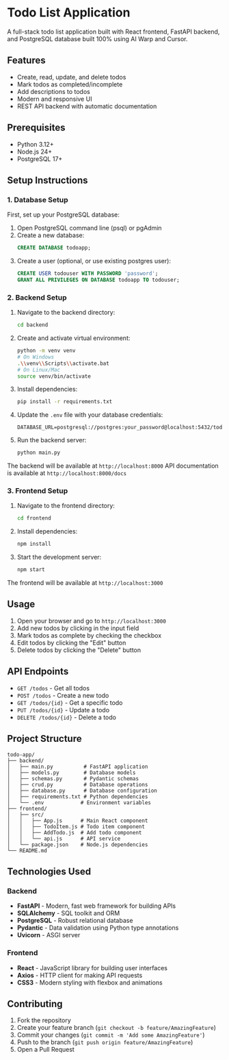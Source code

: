 # Todo List Application

A full-stack todo list application built with React frontend, FastAPI backend, and PostgreSQL database built 100% using AI Warp and Cursor.

## Features

- Create, read, update, and delete todos
- Mark todos as completed/incomplete
- Add descriptions to todos
- Modern and responsive UI
- REST API backend with automatic documentation

## Prerequisites

- Python 3.12+
- Node.js 24+
- PostgreSQL 17+

## Setup Instructions

### 1. Database Setup

First, set up your PostgreSQL database:

1. Open PostgreSQL command line (psql) or pgAdmin
2. Create a new database:
   ```sql
   CREATE DATABASE todoapp;
   ```
3. Create a user (optional, or use existing postgres user):
   ```sql
   CREATE USER todouser WITH PASSWORD 'password';
   GRANT ALL PRIVILEGES ON DATABASE todoapp TO todouser;
   ```

### 2. Backend Setup

1. Navigate to the backend directory:
   ```bash
   cd backend
   ```

2. Create and activate virtual environment:
   ```bash
   python -m venv venv
   # On Windows
   .\\venv\\Scripts\\activate.bat
   # On Linux/Mac
   source venv/bin/activate
   ```

3. Install dependencies:
   ```bash
   pip install -r requirements.txt
   ```

4. Update the `.env` file with your database credentials:
   ```
   DATABASE_URL=postgresql://postgres:your_password@localhost:5432/todoapp
   ```

5. Run the backend server:
   ```bash
   python main.py
   ```

The backend will be available at `http://localhost:8000`
API documentation is available at `http://localhost:8000/docs`

### 3. Frontend Setup

1. Navigate to the frontend directory:
   ```bash
   cd frontend
   ```

2. Install dependencies:
   ```bash
   npm install
   ```

3. Start the development server:
   ```bash
   npm start
   ```

The frontend will be available at `http://localhost:3000`

## Usage

1. Open your browser and go to `http://localhost:3000`
2. Add new todos by clicking in the input field
3. Mark todos as complete by checking the checkbox
4. Edit todos by clicking the "Edit" button
5. Delete todos by clicking the "Delete" button

## API Endpoints

- `GET /todos` - Get all todos
- `POST /todos` - Create a new todo
- `GET /todos/{id}` - Get a specific todo
- `PUT /todos/{id}` - Update a todo
- `DELETE /todos/{id}` - Delete a todo

## Project Structure

```
todo-app/
├── backend/
│   ├── main.py          # FastAPI application
│   ├── models.py        # Database models
│   ├── schemas.py       # Pydantic schemas
│   ├── crud.py          # Database operations
│   ├── database.py      # Database configuration
│   ├── requirements.txt # Python dependencies
│   └── .env            # Environment variables
├── frontend/
│   ├── src/
│   │   ├── App.js      # Main React component
│   │   ├── TodoItem.js # Todo item component
│   │   ├── AddTodo.js  # Add todo component
│   │   └── api.js      # API service
│   └── package.json    # Node.js dependencies
└── README.md
```

## Technologies Used

### Backend
- **FastAPI** - Modern, fast web framework for building APIs
- **SQLAlchemy** - SQL toolkit and ORM
- **PostgreSQL** - Robust relational database
- **Pydantic** - Data validation using Python type annotations
- **Uvicorn** - ASGI server

### Frontend
- **React** - JavaScript library for building user interfaces
- **Axios** - HTTP client for making API requests
- **CSS3** - Modern styling with flexbox and animations

## Contributing

1. Fork the repository
2. Create your feature branch (`git checkout -b feature/AmazingFeature`)
3. Commit your changes (`git commit -m 'Add some AmazingFeature'`)
4. Push to the branch (`git push origin feature/AmazingFeature`)
5. Open a Pull Request
